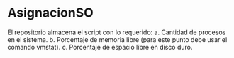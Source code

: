 # AsignacionSO
  El repositorio almacena el script con lo requerido:
  a. Cantidad de procesos en el sistema.
  b. Porcentaje de memoria libre (para este punto debe usar el comando vmstat).
  c. Porcentaje de espacio libre en disco duro.
